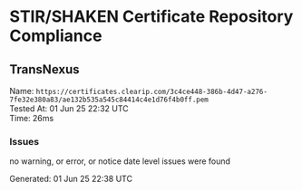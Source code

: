 # STIR/SHAKEN Certificate Repository Compliance

## TransNexus

Name: `https://certificates.clearip.com/3c4ce448-386b-4d47-a276-7fe32e380a83/ae132b535a545c84414c4e1d76f4b0ff.pem`\
Tested At: 01 Jun 25 22:32 UTC\
Time: 26ms

### Issues

no warning, or error, or notice date level issues were found

Generated: 01 Jun 25 22:38 UTC